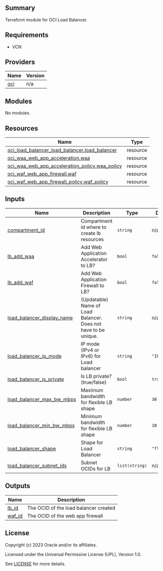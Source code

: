 ## Summary
Terraform module for OCI Load Balancer. 

## Requirements

* VCN

## Providers

| Name | Version |
|------|---------|
| <a name="provider_oci"></a> [oci](#provider\_oci) | n/a |

## Modules

No modules.

## Resources

| Name | Type |
|------|------|
| [oci_load_balancer_load_balancer.load_balancer](https://registry.terraform.io/providers/oracle/oci/latest/docs/resources/load_balancer_load_balancer) | resource |
| [oci_waa_web_app_acceleration.waa](https://registry.terraform.io/providers/oracle/oci/latest/docs/resources/waa_web_app_acceleration) | resource |
| [oci_waa_web_app_acceleration_policy.waa_policy](https://registry.terraform.io/providers/oracle/oci/latest/docs/resources/waa_web_app_acceleration_policy) | resource |
| [oci_waf_web_app_firewall.waf](https://registry.terraform.io/providers/oracle/oci/latest/docs/resources/waf_web_app_firewall) | resource |
| [oci_waf_web_app_firewall_policy.waf_policy](https://registry.terraform.io/providers/oracle/oci/latest/docs/resources/waf_web_app_firewall_policy) | resource |

## Inputs

| Name | Description | Type | Default | Required |
|------|-------------|------|---------|:--------:|
| <a name="input_compartment_id"></a> [compartment\_id](#input\_compartment\_id) | Compartment id where to create lb resources | `string` | n/a | yes |
| <a name="input_lb_add_waa"></a> [lb\_add\_waa](#input\_lb\_add\_waa) | Add Web Application Accelerator to LB? | `bool` | `false` | no |
| <a name="input_lb_add_waf"></a> [lb\_add\_waf](#input\_lb\_add\_waf) | Add Web Application Firewall to LB? | `bool` | `false` | no |
| <a name="input_load_balancer_display_name"></a> [load\_balancer\_display\_name](#input\_load\_balancer\_display\_name) | (Updatable) Name of Load Balancer. Does not have to be unique. | `string` | n/a | yes |
| <a name="input_load_balancer_ip_mode"></a> [load\_balancer\_ip\_mode](#input\_load\_balancer\_ip\_mode) | IP mode (IPv4 or IPv6) for Load balancer | `string` | `"IPV4"` | no |
| <a name="input_load_balancer_is_private"></a> [load\_balancer\_is\_private](#input\_load\_balancer\_is\_private) | Is LB private? (true/false) | `bool` | `true` | no |
| <a name="input_load_balancer_max_bw_mbps"></a> [load\_balancer\_max\_bw\_mbps](#input\_load\_balancer\_max\_bw\_mbps) | Maximum bandwidth for flexible LB shape | `number` | `30` | no |
| <a name="input_load_balancer_min_bw_mbps"></a> [load\_balancer\_min\_bw\_mbps](#input\_load\_balancer\_min\_bw\_mbps) | Minimum bandwidth for flexible LB shape | `number` | `10` | no |
| <a name="input_load_balancer_shape"></a> [load\_balancer\_shape](#input\_load\_balancer\_shape) | Shape for Load Balancer | `string` | `"flexible"` | no |
| <a name="input_load_balancer_subnet_ids"></a> [load\_balancer\_subnet\_ids](#input\_load\_balancer\_subnet\_ids) | Subnet OCIDs for LB | `list(string)` | n/a | yes |

## Outputs

| Name | Description |
|------|-------------|
| <a name="output_lb_id"></a> [lb\_id](#output\_lb\_id) | The OCID of the load balancer created |
| <a name="output_waf_id"></a> [waf\_id](#output\_waf\_id) | The OCID of the web app firewall |

## License

Copyright (c) 2023 Oracle and/or its affiliates.

Licensed under the Universal Permissive License (UPL), Version 1.0.

See [LICENSE](../../LICENSE) for more details.